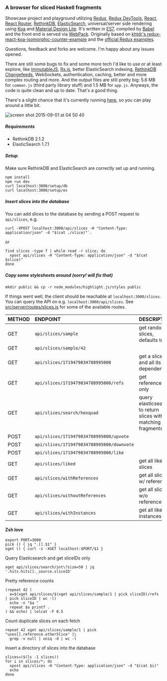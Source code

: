 ### A browser for sliced Haskell fragments

Showcase project and playground utilizing [Redux](https://github.com/rackt/redux), [Redux DevTools](https://github.com/gaearon/redux-devtools), [React](https://github.com/facebook/react), [React Router](https://github.com/rackt/react-router), [RethinkDB](http://rethinkdb.com), [ElasticSearch](https://www.elastic.co), universal/server side rendering using [Koa](https://github.com/koajs/koa) and [Material Design Lite](http://www.getmdl.io/components/index.html). It's written in [ES7](http://kangax.github.io/compat-table/es7/), compiled by [Babel](https://babeljs.io/) and the front end is served via [WebPack](https://webpack.github.io/). Originally based on [khtdr's redux-react-koa-isomorphic-counter-example](https://github.com/khtdr/redux-react-koa-isomorphic-counter-example) and the [official Redux examples](https://github.com/rackt/redux/tree/master/examples).

Questions, feedback and forks are welcome. I'm happy about any issues opened.

There are still some bugs to fix and some more tech I'd like to use or at least explore, like [ImmutableJS](https://facebook.github.io/immutable-js/), [Rx.js](https://github.com/Reactive-Extensions/RxJS), better ElasticSearch indexing, [RethinkDB Changefeeds](http://rethinkdb.com/docs/changefeeds/javascript/), WebSockets, authentication, caching, better and more complex routing and more. And the output files are still pretty big: 5.6 MB for `common.js` (third party library stuff) and 1.5 MB for `app.js`. Anyways, the code is quite clean and up to date. That's a good thing.

There's a slight chance that it's currently running [here](http://92.51.147.239:3000/slices), so you can play around a little bit.

![screen shot 2015-09-01 at 04 50 40](https://cloud.githubusercontent.com/assets/154026/9595130/30246fd6-5065-11e5-8903-cb3236957ac6.png)

##### Requirements

- RethinkDB 2.1.2
- ElasticSearch 1.7.1

##### Setup
Make sure RethinkDB and ElasticSearch are correctly set up and running.

```shell
npm install
npm run dev
curl localhost:3000/setup/db
curl localhost:3000/setup/es
```

##### Insert slices into the database

You can add slices to the database by sending a POST request to `api/slices`, e.g.

```shell
curl -XPOST localhost:3000/api/slices -H "Content-Type: application/json" -d "$(cat ./slice)"`.
```
or
```shell
find slices -type f | while read -r slice; do
  xpost api/slices -H "Content-Type: application/json" -d "$(cat $slice)"
done
```

##### Copy some stylesheets around (sorry! will fix that)

```shell
mkdir public && cp -r node_modules/highlight.js/styles public
```

If things went well, the client should be reachable at `localhost:3000/slices`. You can query the API on e.g. `localhost:3000/api/slices`. See [src/server/routes/slices.js](https://github.com/rwilhelm/slices/blob/master/src/server/routes/slices.js) for some of the available routes.


METHOD | ENDPOINT                                  | DESCRIPTION
:----- | :---------------------------------------- | :-----------
GET    | `api/slices/sample`                       | get random slices, defaults to 3
GET    | `api/slices/sample/42`                    |
GET    | `api/slices/1719479834788995000`          | get a slice and all its dependencies
GET    | `api/slices/1719479834788995000/refs`     | get references only
GET    | `api/slices/search/hexquad`               | query elasticsearch to return slices with matching fragments
POST   | `api/slices/1719479834788995000/upvote`
POST   | `api/slices/1719479834788995000/downvote`
POST   | `api/slices/1719479834788995000/like`
GET    | `api/slices/liked`                        | get all liked slices
GET    | `api/slices/withReferences`               | get all slices w/ references
GET    | `api/slices/withoutReferences`            | get all slices w/o references
GET    | `api/slices/withInstances`                | get all liked w/ instances


#### Zsh love

```shell
export PORT=3000
pick () { jq ".[].$1" }
xget () { curl -s -XGET localhost:$PORT/$1 }
```

Query Elasticsearch and get sliceIDs only
```shell
xget api/slices/search/int\?size=50 | jq '.hits.hits[]._source.sliceID'
```

Pretty reference counts
```shell
(repeat 42 (
  a=$(xget api/slices/$(xget api/slices/sample/1 | pick sliceID)/refs | pick sliceID | wc -l)
  echo -n "$a "
  repeat $a printf .
) && echo) | lolcat -F 0.5
```

Count duplicate slices on each fetch
```shell
repeat 42 xget api/slices/sample/1 | pick "uses[].reference.otherSlice" |\
  grep -v null | uniq -d | wc -l
```

Insert a directory of slices into the database
```shell
slices=($(ls -1 slices))
for i in slices/*; do
  xpost api/slices -H "Content-Type: application/json" -d "$(cat $i)"
  echo
done
```
